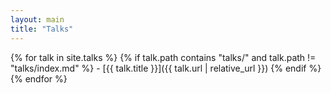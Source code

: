 ```yaml
---
layout: main
title: "Talks" 
---
```

{% for talk in site.talks %}
  {% if talk.path contains "talks/" and talk.path != "talks/index.md" %}
    - [{{ talk.title }}]({{ talk.url | relative_url }})
  {% endif %}
{% endfor %}
